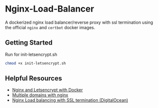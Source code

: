 # Nginx-Load-Balancer
A dockerized nginx load balancer/reverse proxy with ssl termination using the official `nginx` and  `certbot` docker images.

## Getting Started

Run for init-letsencrypt.sh
```bash
chmod +x init-letsencrypt.sh
```


## Helpful Resources
* [Nginx and Letsencrypt with Docker](https://medium.com/@pentacent/nginx-and-lets-encrypt-with-docker-in-less-than-5-minutes-b4b8a60d3a71)
* [Multiple domains with nginx](https://geekflare.com/multiple-domains-on-one-server-with-apache-nginx/)
* [Nginx Load balancing with SSL termination (DigitalOcean)](https://www.digitalocean.com/community/tutorials/how-to-set-up-nginx-load-balancing-with-ssl-termination)
